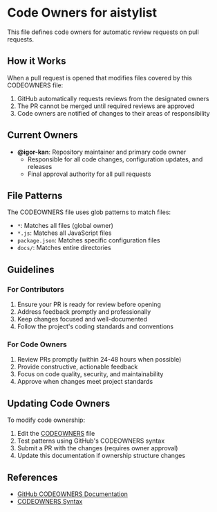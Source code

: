 # Code Owners for aistylist

This file defines code owners for automatic review requests on pull requests.

## How it Works

When a pull request is opened that modifies files covered by this CODEOWNERS file:
1. GitHub automatically requests reviews from the designated owners
2. The PR cannot be merged until required reviews are approved
3. Code owners are notified of changes to their areas of responsibility

## Current Owners

- **@igor-kan**: Repository maintainer and primary code owner
  - Responsible for all code changes, configuration updates, and releases
  - Final approval authority for all pull requests

## File Patterns

The CODEOWNERS file uses glob patterns to match files:
- `*`: Matches all files (global owner)
- `*.js`: Matches all JavaScript files
- `package.json`: Matches specific configuration files
- `docs/`: Matches entire directories

## Guidelines

### For Contributors
1. Ensure your PR is ready for review before opening
2. Address feedback promptly and professionally  
3. Keep changes focused and well-documented
4. Follow the project's coding standards and conventions

### For Code Owners
1. Review PRs promptly (within 24-48 hours when possible)
2. Provide constructive, actionable feedback
3. Focus on code quality, security, and maintainability
4. Approve when changes meet project standards

## Updating Code Owners

To modify code ownership:
1. Edit the [CODEOWNERS](CODEOWNERS) file
2. Test patterns using GitHub's CODEOWNERS syntax
3. Submit a PR with the changes (requires owner approval)
4. Update this documentation if ownership structure changes

## References

- [GitHub CODEOWNERS Documentation](https://docs.github.com/en/repositories/managing-your-repositorys-settings-and-features/customizing-your-repository/about-code-owners)
- [CODEOWNERS Syntax](https://docs.github.com/en/repositories/managing-your-repositorys-settings-and-features/customizing-your-repository/about-code-owners#codeowners-syntax)
